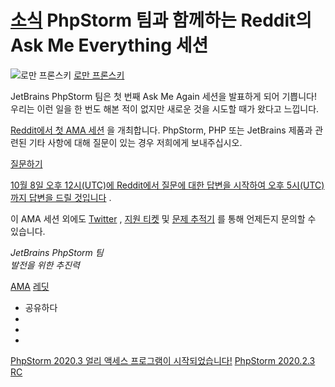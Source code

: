 [소식](/phpstorm/category/news/) PhpStorm 팀과 함께하는 Reddit의 Ask Me Everything 세션 
===============================================

![로만 프론스키](https://secure.gravatar.com/avatar/269798998e24876e4f3ea6f6d1effdc7?s=200&r=g) [로만 프론스키](https://blog.jetbrains.com/author/rpronskiy) 



 JetBrains PhpStorm 팀은 첫 번째 Ask Me Again 세션을 발표하게 되어 기쁩니다! 우리는 이런 일을 한 번도 해본 적이 없지만 새로운 것을 시도할 때가 왔다고 느낍니다.

 [Reddit에서 첫 AMA 세션](https://www.reddit.com/r/PHP/comments/j65968/ama_with_the_phpstorm_team_from_jetbrains_on/) 을 개최합니다. PhpStorm, PHP 또는 JetBrains 제품과 관련된 기타 사항에 대해 질문이 있는 경우 저희에게 보내주십시오.

 [질문하기](https://www.reddit.com/r/PHP/comments/j65968/ama_with_the_phpstorm_team_from_jetbrains_on/)

 [10월 8일 오후 12시(UTC)에 Reddit에서 질문에 대한 답변을 시작하여 오후 5시(UTC)까지 답변을 드릴 것입니다](https://jb.gg/amaPhpStorm) .

 이 AMA 세션 외에도 [Twitter](https://twitter.com/phpstorm) , [지원 티켓](https://intellij-support.jetbrains.com/hc/en-us/requests/new) 및 [문제 추적기](https://youtrack.jetbrains.com/issues/WI) 를 통해 언제든지 문의할 수 있습니다.

 *JetBrains PhpStorm 팀*  
 *발전을 위한 추진력*

 [AMA](/phpstorm/tag/ama/) [레딧](/phpstorm/tag/reddit/)

- 공유하다
- [](https://www.facebook.com/sharer.php?u=https%3A%2F%2Fblog.jetbrains.com%2Fphpstorm%2F2020%2F10%2Fask-me-anything-session-on-reddit-with-the-phpstorm-team%2F)
- [](https://twitter.com/intent/tweet?source=https%3A%2F%2Fblog.jetbrains.com%2Fphpstorm%2F2020%2F10%2Fask-me-anything-session-on-reddit-with-the-phpstorm-team%2F&text=https%3A%2F%2Fblog.jetbrains.com%2Fphpstorm%2F2020%2F10%2Fask-me-anything-session-on-reddit-with-the-phpstorm-team%2F&via=phpstorm)
- [](http://www.linkedin.com/shareArticle?mini=true&url=https%3A%2F%2Fblog.jetbrains.com%2Fphpstorm%2F2020%2F10%2Fask-me-anything-session-on-reddit-with-the-phpstorm-team%2F)



 [PhpStorm 2020.3 얼리 액세스 프로그램이 시작되었습니다!](https://blog.jetbrains.com/phpstorm/2020/10/phpstorm-2020-3-early-access-program-is-now-open/) [PhpStorm 2020.2.3 RC](https://blog.jetbrains.com/phpstorm/2020/10/phpstorm-2020-2-3-rc/)